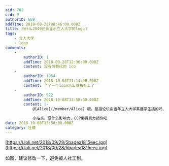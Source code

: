 ```yaml
---
aid: 702
cid: 9
authorID: 689
addTime: 2018-09-28T08:46:00.000Z
title: 为什么2049还会显示立人大学的logo？
tags:
    - 立人大学
    - logo
comments:
    -
        authorID: 1
        addTime: 2018-09-28T12:36:00.000Z
        content: 没有可替代的 ico
    -
        authorID: 1054
        addTime: 2018-10-08T11:14:00.000Z
        content: ？？一个icon怎么就被社工了
    -
        authorID: 922
        addTime: 2018-10-08T13:58:00.000Z
        content: |-
            @[Alice](/member/Alice) 哦，是指论坛由当年立人大学某届学生搞的吗...

            小站点，没什么影响力，CCP懒得费力搞你吧
date: 2018-10-08T13:58:00.000Z
category: 吐槽
---
```


[https://i.loli.net/2018/09/28/5badea1815eec.jpg](https://i.loli.net/2018/09/28/5badea1815eec.jpg)

如图，建议修改一下，避免被人社工到。

